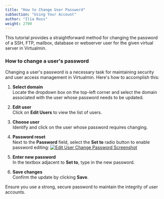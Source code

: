 ```yaml
---
title: "How to Change User Password"
subSection: "Using Your Account"
author: "Ilia Ross"
weight: 2700
---
```


This tutorial provides a straightforward method for changing the password of a SSH, FTP, mailbox, database or webserver user for the given virtual server in Virtualmin.

### How to change a user's password

Changing a user's password is a necessary task for maintaining security and user access management in Virtualmin. Here's how to accomplish this:

1. **Select domain**  
   Locate the dropdown box on the top-left corner and select the domain associated with the user whose password needs to be updated.

2. **Edit user**  
   Click on **Edit Users** to view the list of users.

3. **Choose user**  
   Identify and click on the user whose password requires changing.

4. **Password reset**  
   Next to the **Password** field, select the **Set to** radio button to enable password editing:
   [![](/images/docs/screenshots/tutorials/step-by-step/light/edit-user-change-password.png "Edit User Change Password Screenshot")](/images/docs/screenshots/tutorials/step-by-step/light/edit-user-change-password.png)

5. **Enter new password**  
   In the textbox adjacent to **Set to**, type in the new password.

6. **Save changes**  
   Confirm the update by clicking **Save**.

Ensure you use a strong, secure password to maintain the integrity of user accounts.


